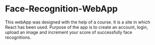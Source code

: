 # Face-Recognition-WebApp

This webApp was designed with the help of a course. 
It is a site in which React has been used.
Purpose of the app is to create an account, login, upload an image and increment your score of successfully face recognitions.
